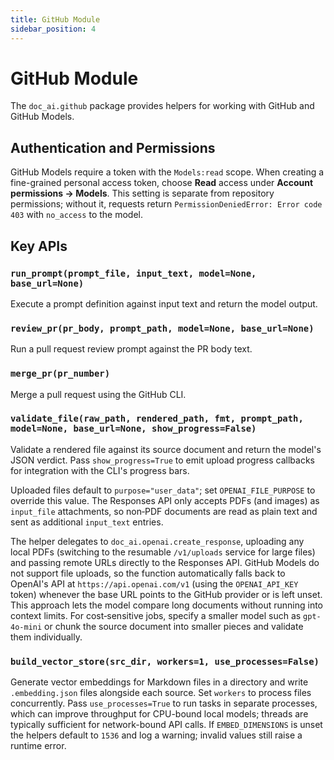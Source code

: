 ```yaml
---
title: GitHub Module
sidebar_position: 4
---
```


# GitHub Module

The `doc_ai.github` package provides helpers for working with GitHub and GitHub Models.

## Authentication and Permissions

GitHub Models require a token with the `Models:read` scope. When creating a fine-grained personal access token, choose **Read** access under **Account permissions → Models**. This setting is separate from repository permissions; without it, requests return `PermissionDeniedError: Error code 403` with `no_access` to the model.

## Key APIs

### `run_prompt(prompt_file, input_text, model=None, base_url=None)`
Execute a prompt definition against input text and return the model output.

### `review_pr(pr_body, prompt_path, model=None, base_url=None)`
Run a pull request review prompt against the PR body text.

### `merge_pr(pr_number)`
Merge a pull request using the GitHub CLI.

### `validate_file(raw_path, rendered_path, fmt, prompt_path, model=None, base_url=None, show_progress=False)`
Validate a rendered file against its source document and return the model's JSON verdict. Pass
`show_progress=True` to emit upload progress callbacks for integration with the CLI's progress bars.

Uploaded files default to `purpose="user_data"`; set `OPENAI_FILE_PURPOSE`
to override this value. The Responses API only accepts PDFs (and images) as
`input_file` attachments, so non‑PDF documents are read as plain text and sent
as additional `input_text` entries.

The helper delegates to `doc_ai.openai.create_response`, uploading any local
PDFs (switching to the resumable `/v1/uploads` service for large files) and
passing remote URLs directly to the Responses API. GitHub Models do not support
file uploads, so the function automatically falls back to OpenAI's API at
`https://api.openai.com/v1` (using the `OPENAI_API_KEY` token) whenever the base
URL points to the GitHub provider or is left unset. This approach lets the model
compare long documents without running into context limits. For cost‑sensitive
jobs, specify a smaller model such as `gpt-4o-mini` or chunk the source document
into smaller pieces and validate them individually.

### `build_vector_store(src_dir, workers=1, use_processes=False)`
Generate vector embeddings for Markdown files in a directory and write `.embedding.json` files alongside each source. Set ``workers`` to process files concurrently. Pass ``use_processes=True`` to run tasks in separate processes, which can improve throughput for CPU-bound local models; threads are typically sufficient for network-bound API calls. If ``EMBED_DIMENSIONS`` is unset the helpers default to ``1536`` and log a warning; invalid values still raise a runtime error.
